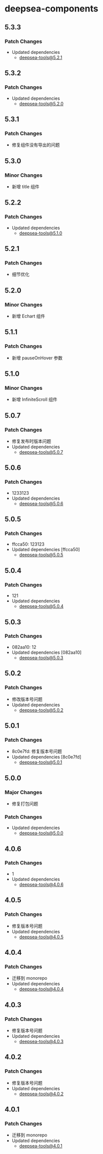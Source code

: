 # deepsea-components

## 5.3.3

### Patch Changes

- Updated dependencies
  - deepsea-tools@5.2.1

## 5.3.2

### Patch Changes

- Updated dependencies
  - deepsea-tools@5.2.0

## 5.3.1

### Patch Changes

- 修复组件没有导出的问题

## 5.3.0

### Minor Changes

- 新增 title 组件

## 5.2.2

### Patch Changes

- Updated dependencies
  - deepsea-tools@5.1.0

## 5.2.1

### Patch Changes

- 细节优化

## 5.2.0

### Minor Changes

- 新增 Echart 组件

## 5.1.1

### Patch Changes

- 新增 pauseOnHover 参数

## 5.1.0

### Minor Changes

- 新增 InfiniteScroll 组件

## 5.0.7

### Patch Changes

- 修复发布时版本问题
- Updated dependencies
  - deepsea-tools@5.0.7

## 5.0.6

### Patch Changes

- 1233123
- Updated dependencies
  - deepsea-tools@5.0.6

## 5.0.5

### Patch Changes

- ffcca50: 123123
- Updated dependencies [ffcca50]
  - deepsea-tools@5.0.5

## 5.0.4

### Patch Changes

- 121
- Updated dependencies
  - deepsea-tools@5.0.4

## 5.0.3

### Patch Changes

- 082aa10: 12
- Updated dependencies [082aa10]
  - deepsea-tools@5.0.3

## 5.0.2

### Patch Changes

- 修改版本号问题
- Updated dependencies
  - deepsea-tools@5.0.2

## 5.0.1

### Patch Changes

- 8c0e7fd: 修复版本号问题
- Updated dependencies [8c0e7fd]
  - deepsea-tools@5.0.1

## 5.0.0

### Major Changes

- 修复打包问题

### Patch Changes

- Updated dependencies
  - deepsea-tools@5.0.0

## 4.0.6

### Patch Changes

- 1
- Updated dependencies
  - deepsea-tools@4.0.6

## 4.0.5

### Patch Changes

- 修复版本号问题
- Updated dependencies
  - deepsea-tools@4.0.5

## 4.0.4

### Patch Changes

- 迁移到 monorepo
- Updated dependencies
  - deepsea-tools@4.0.4

## 4.0.3

### Patch Changes

- 修复版本号问题
- Updated dependencies
  - deepsea-tools@4.0.3

## 4.0.2

### Patch Changes

- 修复版本号问题
- Updated dependencies
  - deepsea-tools@4.0.2

## 4.0.1

### Patch Changes

- 迁移到 monorepo
- Updated dependencies
  - deepsea-tools@4.0.1

